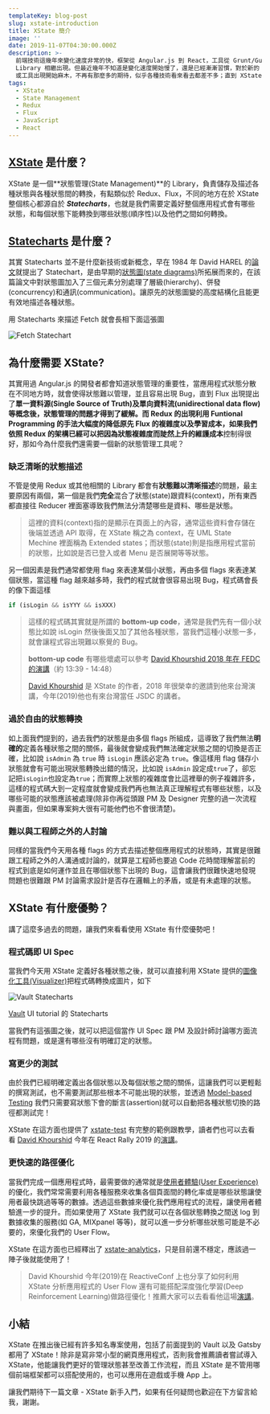 ```yaml
---
templateKey: blog-post
slug: xstate-introduction
title: XState 簡介
image: ''
date: 2019-11-07T04:30:00.000Z
description: >-
  前端技術這幾年來變化速度非常的快，框架從 Angular.js 到 React，工具從 Grunt/Gulp 到 Webpack/Babel，還有各種
  Library 相繼出現。但最近幾年不知道是變化速度開始慢了，還是已經漸漸習慣，對於新的 Library
  或工具出現開始麻木，不再有那麼多的期待，似乎各種技術看來看去都差不多；直到 XState 的出現，又再讓我眼前為之一亮。
tags:
  - XState
  - State Management
  - Redux
  - Flux
  - JavaScript
  - React
---
```

## [XState](https://github.com/davidkpiano/xstate) 是什麼？

XState 是一個**狀態管理(State Management)**的 Library，負責儲存及描述各種狀態與各種狀態間的轉換，有點類似於 Redux、Flux，不同的地方在於 XState 整個核心都源自於 _**Statecharts**_，也就是我們需要定義好整個應用程式會有哪些狀態，和每個狀態下能轉換到哪些狀態(順序性)以及他們之間如何轉換。

## [Statecharts](https://en.wikipedia.org/wiki/State_diagram#Harel_statechart) 是什麼？

其實 Statecharts 並不是什麼新技術或新概念，早在 1984 年 David HAREL 的[論文](https://www.inf.ed.ac.uk/teaching/courses/seoc/2005_2006/resources/statecharts.pdf)就提出了 Statechart，是由早期的[狀態圖(state diagrams)](https://en.wikipedia.org/wiki/State_diagram)所拓展而來的，在該篇論文中對狀態圖加入了三個元素分別處理了層級(hierarchy)、併發(concurrency)和通訊(communication)。讓原先的狀態圖變的高度結構化且能更有效地描述各種狀態。

用 Statecharts 來描述 Fetch 就會長相下面這張圖

![Fetch Statechart](/img/cleanshot_2019-11-06_at_19.08.49.png "Fetch Statechart")

## 為什麼需要 XState?

其實用過 Angular.js 的開發者都會知道狀態管理的重要性，當應用程式狀態分散在不同地方時，就會使得狀態難以管理，並且容易出現 Bug，直到 Flux 出現提出了**單一資料源(Single Source of Truth)**及**單向資料流(unidirectional data flow)**等概念後，狀態管理的問題才得到了緩解。而 Redux 的出現利用 Funtional Programming 的手法大幅度的降低原先 Flux 的複雜度以及學習成本，如果我們依照 Redux 的架構已經可以把**因為狀態複雜度而陡然上升的維護成本**控制得很好，那如今為什麼我們還需要一個新的狀態管理工具呢？

### 缺乏清晰的狀態描述

不管是使用 Redux 或其他相關的 Library 都會有**狀態難以清晰描述**的問題，最主要原因有兩個，第一個是我們**完全**混合了狀態(state)跟資料(context)，所有東西都直接往 Reducer 裡面塞導致我們無法分清楚哪些是資料、哪些是狀態。

> 這裡的資料(context)指的是顯示在頁面上的內容，通常這些資料會存儲在後端並透過 API 取得，在 XState 稱之為 context，在 UML State Mechine 裡面稱為 Extended states；而狀態(state)則是指應用程式當前的狀態，比如說是否已登入或者 Menu 是否展開等等狀態。

另一個因素是我們通常都使用 flag 來表達某個小狀態，再由多個 flags 來表達某個狀態，當這種 flag 越來越多時，我們的程式就會很容易出現 Bug，程式碼會長的像下面這樣

```javascript
if (isLogin && isYYY && isXXX)
```

> 這樣的程式碼其實就是所謂的 **bottom-up code**，通常是我們先有一個小狀態比如說 isLogin 然後後面又加了其他各種狀態，當我們這種小狀態一多，就會讓程式容出現難以察覺的 Bug。
>
> **bottom-up code** 有哪些壞處可以參考 [David Khourshid 2018 年在 FEDC 的演講](https://youtu.be/ZENUkQUl1_w?t=819)（約 13:39 - 14:48）
>
> [David Khourshid](https://twitter.com/DavidKPiano) 是 XState 的作者，2018 年很榮幸的邀請到他來台灣演講，今年(2019)他也有來台灣當任 JSDC 的講者。

### 過於自由的狀態轉換

如上面我們提到的，過去我們的狀態是由多個 flags 所組成，這導致了我們無法**明確的**定義各種狀態之間的關係，最後就會變成我們無法確定狀態之間的切換是否正確，比如說 `isAdmin` 為 `true` 時 `isLogin` 應該必定為 `true`。像這樣用 flag 儲存小狀態就會有可能出現狀態轉換出錯的情況，比如說 `isAdmin` 設定成`true`了，卻忘記把`isLogin`也設定為`true`；而實際上狀態的複雜度會比這裡舉的例子複雜許多，這樣的程式碼大到一定程度就會變成我們再也無法真正理解程式有哪些狀態，以及哪些可能的狀態應該被處理(除非你再從頭跟 PM 及 Designer 完整的過一次流程與畫面，但如果專案夠大很有可能他們也不會很清楚)。

### 難以與工程師之外的人討論

同樣的當我們今天用各種 flags 的方式去描述整個應用程式的狀態時，其實是很難跟工程師之外的人溝通或討論的，就算是工程師也要追 Code 花時間理解當前的程式到底是如何運作並且在哪個狀態下出現的 Bug，這會讓我們很難快速地發現問題也很難跟 PM 討論需求設計是否存在邏輯上的矛盾，或是有未處理的狀態。

## XState 有什麼優勢？

講了這麼多過去的問題，讓我們來看看使用 XState 有什麼優勢吧！

### 程式碼即 UI Spec

當我們今天用 XState 定義好各種狀態之後，就可以直接利用 XState 提供的[圖像化工具(Visualizer)](https://xstate.js.org/viz/)把程式碼轉換成圖片，如下

![Vault Statecharts](/img/cleanshot_2019-11-06_at_22.09.25.png "Vault Statecharts")

[Vault](https://www.vaultproject.io/) UI tutorial 的 Statecharts

當我們有這張圖之後，就可以把這個當作 UI Spec 跟 PM 及設計師討論哪方面流程有問題，或是還有哪些沒有明確訂定的狀態。

### 寫更少的測試

由於我們已經明確定義出各個狀態以及每個狀態之間的關係，這讓我們可以更輕鬆的撰寫測試，也不需要測試那些根本不可能出現的狀態，並透過 [Model-based Testing](https://en.wikipedia.org/wiki/Model-based_testing) 我們只需要寫狀態下會的斷言(assertion)就可以自動把各種狀態切換的路徑都測試完！

XState 在這方面也提供了 [xstate-test](https://github.com/davidkpiano/xstate/tree/master/packages/xstate-test) 有完整的範例跟教學，讀者們也可以去看看 [David Khourshid](https://twitter.com/DavidKPiano) 今年在 React Rally 2019 的[演講](https://www.youtube.com/watch?v=tpNmPKjPSFQ)。

### 更快速的路徑優化

當我們完成一個應用程式時，最需要做的通常就是[使用者體驗(User Experience)](https://en.wikipedia.org/wiki/User_experience)的優化，我們常常需要利用各種服務來收集各個頁面間的轉化率或是哪些狀態讓使用者最快跳過等等的數據。透過這些數據來優化我們應用程式的流程，讓使用者體驗進一步的提升。而如果使用了 XState 我們就可以在各個狀態轉換之間送 log 到數據收集的服務(如 GA, MIXpanel 等等)，就可以進一步分析哪些狀態可能是不必要的，來優化我們的 User Flow。

XState 在這方面也已經釋出了 [xstate-analytics](https://github.com/davidkpiano/xstate/tree/master/packages/xstate-analytics)，只是目前還不穩定，應該過一陣子後就能使用了！

> David Khourshid 今年(2019)在 ReactiveConf 上也分享了如何利用 XState 分析應用程式的 User Flow 還有可能搭配深度強化學習(Deep Reinforcement Learning)做路徑優化！推薦大家可以去看看他這場[演講](https://www.youtube.com/watch?v=na1-RumWtxE&fbclid=IwAR15N3cd_0PYZo6ilTfQHuA9uO1EclHEniHcpabZ2J6-h-YqOvzM6TnV51A)。

## 小結

XState 在推出後已經有許多知名專案使用，包括了前面提到的 Vault 以及 Gatsby 都用了 XState！除非是寫非常小型的網頁應用程式，否則我會推薦讀者嘗試導入 XState，他能讓我們更好的管理狀態甚至改善工作流程，而且 XState 是不管用哪個前端框架都可以搭配使用的，也可以應用在遊戲或手機 App 上。

讓我們期待下一篇文章 - XState 新手入門，如果有任何疑問也歡迎在下方留言給我，謝謝。
